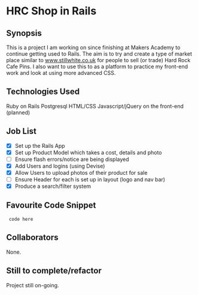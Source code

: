 HRC Shop in Rails
=======================

## Synopsis

This is a project I am working on since finishing at Makers Academy to continue getting used to Rails. The aim is to try and create a type of market place similar to www.stillwhite.co.uk for people to sell (or trade) Hard Rock Cafe Pins. I also want to use this to as a platform to practice my front-end work and look at using more advanced CSS.

## Technologies Used

Ruby on Rails
Postgresql
HTML/CSS
Javascript/jQuery on the front-end (planned)

## Job List

- [x] Set up the Rails App
- [x] Set up Product Model which takes a cost, details and photo
- [ ] Ensure flash errors/notice are being displayed
- [x] Add Users and logins (using Devise)
- [x] Allow Users to upload photos of their product for sale
- [ ] Ensure Header for each is set up in layout (logo and nav bar)
- [x] Produce a search/filter system

## Favourite Code Snippet

~~~
 code here
~~~

## Collaborators

None.

## Still to complete/refactor

Project still on-going.
